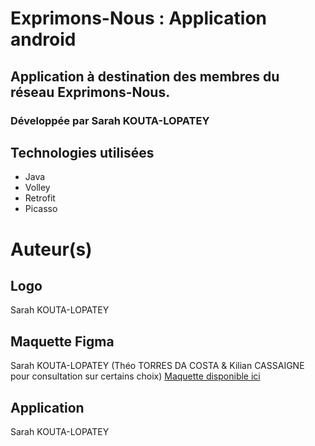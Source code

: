 # Exprimons-Nous : Application android

## Application à destination des membres du réseau Exprimons-Nous.

### Développée par Sarah KOUTA-LOPATEY

## Technologies utilisées

- Java
- Volley
- Retrofit
- Picasso

# Auteur(s)
## Logo
Sarah KOUTA-LOPATEY

## Maquette Figma
Sarah KOUTA-LOPATEY (Théo TORRES DA COSTA & Kilian CASSAIGNE pour consultation sur certains choix) 
[Maquette disponible ici](https://www.figma.com/file/b3YVTf2W7bgbzqHKRKvhCU/ExprimonsNous_Android?node-id=63%3A27)

## Application
Sarah KOUTA-LOPATEY
